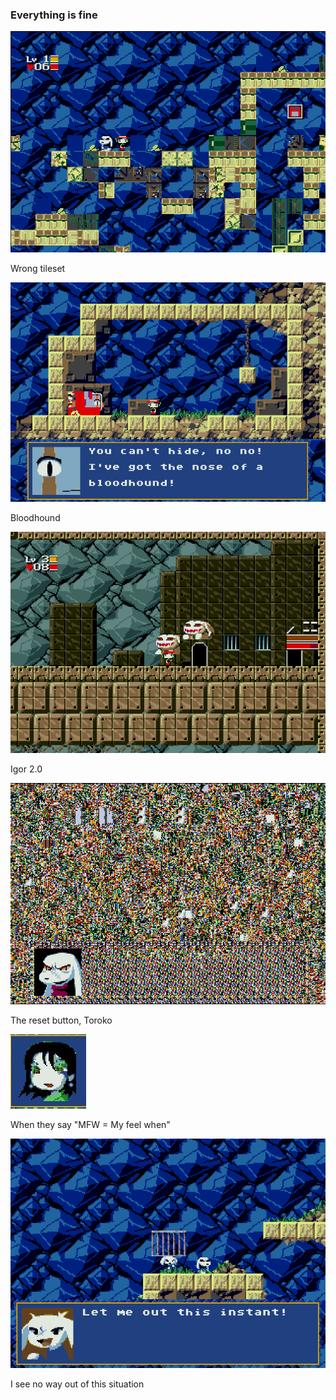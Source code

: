 ### Everything is fine
![fss01](fss01.png)

Wrong tileset

![fss02](fss02.png)

Bloodhound

![fss03](fss03.png)

Igor 2.0

![fss04](fss04.png)

The reset button, Toroko

![fss05](fss05.png)

When they say "MFW = My feel when"

![fss06](fss06.png)

I see no way out of this situation
